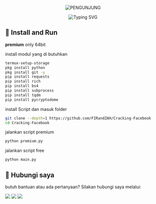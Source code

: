<p align="center"> 
  <img src="https://visitor-badge.laobi.icu/badge?page_id=FIRandZAH.Cracking-Facebook&left_text=PENGUNJUNG&left_color=gray&right_color=green" alt="PENGUNJUNG"/>
</p>

<p align="center">
  <img src="https://readme-typing-svg.demolab.com?font=Fira+Code&pause=1000&color=00FF00&background=88888833&width=435&lines=scropt+Cracking+Facebook" alt="Typing SVG"/>
</p>

## 🚀 Install and Run
**premium** only 64bit

install modul yang di butuhkan

```sh
termux-setup-storage
pkg install python
pkg install git -y
pip install requests
pip install rich
pip install bs4
pip install subprocess
pip install tqdm 
pip install pycryptodome
```

install Script dan masuk folder 

```sh
git clone --depth=1 https://github.com/FIRandZAH/Cracking-Facebook
cd Cracking-Facebook
```
jalankan script premium 

```sh
python premium.py
```
jalankan script free 

```sh
python main.py
```

##  🤝  Hubungi saya

butuh bantuan atau ada pertanyaan?  Silakan hubungi saya melalui:

[![](https://img.shields.io/badge/Whatsapp-CHAT-red?logo=Whatsapp&logoColor=Brightgreen&labelColor=white)](https://wa.me/6283170597744)
[![](https://img.shields.io/badge/Facebook-blue?logo=Facebook&logoColor=blue&labelColor=white)](https://www.facebook.com/firzah.892352?mibextid=ZbWKwL)
[![](https://img.shields.io/badge/Email-Contact%20Me-blue?logo=mail&logoColor=white&labelColor=white)](mailto:firzah48@gmail.com)
